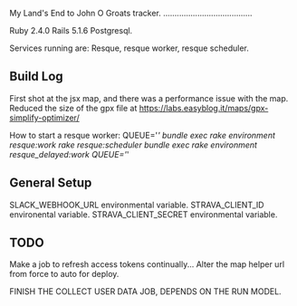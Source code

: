 My Land's End to John O Groats tracker.
.......................................





Ruby 2.4.0
Rails 5.1.6
Postgresql.

Services running are:
Resque, resque worker, resque scheduler.

Build Log
---------

First shot at the jsx map, and there was a performance issue with the map.
Reduced the size of the gpx file at https://labs.easyblog.it/maps/gpx-simplify-optimizer/


How to start a resque worker:
QUEUE='*' bundle exec rake environment resque:work
rake resque:scheduler
bundle exec rake environment resque_delayed:work QUEUE='*'


General Setup
-------------
SLACK_WEBHOOK_URL environmental variable.
STRAVA_CLIENT_ID  environental variable.
STRAVA_CLIENT_SECRET environmental variable.

TODO
----
Make a job to refresh access tokens continually...
Alter the map helper url from force to auto for deploy.

FINISH THE COLLECT USER DATA JOB, DEPENDS ON THE RUN MODEL.






